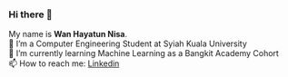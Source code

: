 ### Hi there 👋

My name is **Wan Hayatun Nisa**.\
🔭 I’m a Computer Engineering Student at Syiah Kuala University \
🌱 I’m currently learning Machine Learning as a Bangkit Academy Cohort \
📫 How to reach me: [Linkedin](https://www.linkedin.com/in/wan-hayatun-nisa/)

<!--
**wanhayatun/wanhayatun** is a ✨ _special_ ✨ repository because its `README.md` (this file) appears on your GitHub profile.

Here are some ideas to get you started:

- 🔭 I’m currently working on ...
- 🌱 I’m currently learning ...
- 👯 I’m looking to collaborate on ...
- 🤔 I’m looking for help with ...
- 💬 Ask me about ...
- 📫 How to reach me: ...
- 😄 Pronouns: ...
- ⚡ Fun fact: ...
-->
